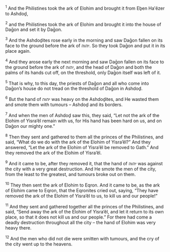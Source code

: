 <sup>1</sup> And the Philistines took the ark of Elohim and brought it from Eḇen Ha‛ĕzer to Ashdoḏ,

<sup>2</sup> and the Philistines took the ark of Elohim and brought it into the house of Daḡon and set it by Daḡon.

<sup>3</sup> And the Ashdoḏites rose early in the morning and saw Daḡon fallen on its face to the ground before the ark of יהוה. So they took Daḡon and put it in its place again.

<sup>4</sup> And they arose early the next morning and saw Daḡon fallen on its face to the ground before the ark of יהוה, and the head of Daḡon and both the palms of its hands cut off, on the threshold, only Daḡon itself was left of it.

<sup>5</sup> That is why, to this day, the priests of Daḡon and all who come into Daḡon’s house do not tread on the threshold of Daḡon in Ashdoḏ.

<sup>6</sup> But the hand of יהוה was heavy on the Ashdoḏites, and He wasted them and smote them with tumours – Ashdoḏ and its borders.

<sup>7</sup> And when the men of Ashdoḏ saw this, they said, “Let not the ark of the Elohim of Yisra’ĕl remain with us, for His hand has been hard on us, and on Daḡon our mighty one.”

<sup>8</sup> Then they sent and gathered to them all the princes of the Philistines, and said, “What do we do with the ark of the Elohim of Yisra’ĕl?” And they answered, “Let the ark of the Elohim of Yisra’ĕl be removed to Gath.” And they removed the ark of the Elohim of Yisra’ĕl.

<sup>9</sup> And it came to be, after they removed it, that the hand of יהוה was against the city with a very great destruction. And He smote the men of the city, from the least to the greatest, and tumours broke out on them.

<sup>10</sup> They then sent the ark of Elohim to Eqron. And it came to be, as the ark of Elohim came to Eqron, that the Eqronites cried out, saying, “They have removed the ark of the Elohim of Yisra’ĕl to us, to kill us and our people!”

<sup>11</sup> And they sent and gathered together all the princes of the Philistines, and said, “Send away the ark of the Elohim of Yisra’ĕl, and let it return to its own place, so that it does not kill us and our people.” For there had come a deadly destruction throughout all the city – the hand of Elohim was very heavy there.

<sup>12</sup> And the men who did not die were smitten with tumours, and the cry of the city went up to the heavens.

